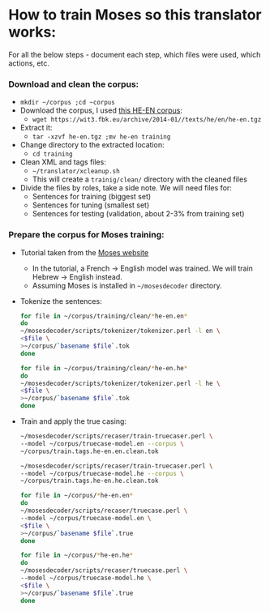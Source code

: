 # How to train Moses so this translator works:

For all the below steps - document each step, which files were used, which actions, etc.

### Download and clean the corpus:

* `mkdir ~/corpus ;cd ~corpus`
* Download the corpus, I used [this HE-EN corpus](http://wit3.fbk.eu/archive/2014-01//texts/he/en/he-en.tgz):
	* `wget https://wit3.fbk.eu/archive/2014-01//texts/he/en/he-en.tgz`
* Extract it:
	* `tar -xzvf he-en.tgz ;mv he-en training`
* Change directory to the extracted location:
	* `cd training`
* Clean XML and tags files:
	* `~/translator/xcleanup.sh`
	* This will create a `trainig/clean/` directory with the cleaned files
* Divide the files by roles, take a side note. We will need files for:
	* Sentences for training (biggest set)
	* Sentences for tuning (smallest set)
	* Sentences for testing (validation, about 2-3% from training set)
 
### Prepare the corpus for Moses training:

* Tutorial taken from the [Moses website](http://www.statmt.org/moses/?n=Moses.Baseline)
	* In the tutorial, a French → English model was trained. We will train Hebrew → English instead.
	* Assuming Moses is installed in `~/mosesdecoder` directory.
* Tokenize the sentences:

	```bash
	for file in ~/corpus/training/clean/*he-en.en*
	do
	~/mosesdecoder/scripts/tokenizer/tokenizer.perl -l en \
	<$file \
	>~/corpus/`basename $file`.tok
	done
	```
	```bash
	for file in ~/corpus/training/clean/*he-en.he*
	do
	~/mosesdecoder/scripts/tokenizer/tokenizer.perl -l he \
	<$file \
	>~/corpus/`basename $file`.tok
	done
	```
* Train and apply the true casing:

	```bash
	~/mosesdecoder/scripts/recaser/train-truecaser.perl \
	--model ~/corpus/truecase-model.en --corpus \
	~/corpus/train.tags.he-en.en.clean.tok
	
	~/mosesdecoder/scripts/recaser/train-truecaser.perl \
	--model ~/corpus/truecase-model.he --corpus \
	~/corpus/train.tags.he-en.he.clean.tok
	```
	```bash
	for file in ~/corpus/*he-en.en*
	do
	~/mosesdecoder/scripts/recaser/truecase.perl \
	--model ~/corpus/truecase-model.en \
	<$file \
	>~/corpus/`basename $file`.true
	done
	
	for file in ~/corpus/*he-en.he*
	do
	~/mosesdecoder/scripts/recaser/truecase.perl \
	--model ~/corpus/truecase-model.he \
	<$file \
	>~/corpus/`basename $file`.true
	done
	```
